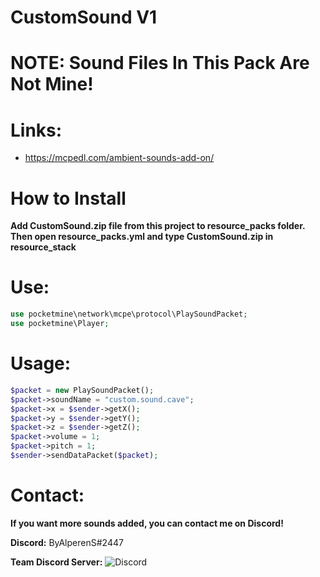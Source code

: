 # CustomSound V1

# NOTE: Sound Files In This Pack Are Not Mine!
# Links:
 - https://mcpedl.com/ambient-sounds-add-on/



# How to Install
**Add CustomSound.zip file from this project to resource_packs folder. Then open resource_packs.yml and type CustomSound.zip in resource_stack**

# Use:
```php
use pocketmine\network\mcpe\protocol\PlaySoundPacket;
use pocketmine\Player;
```

# Usage:

```php
$packet = new PlaySoundPacket();
$packet->soundName = "custom.sound.cave";
$packet->x = $sender->getX();
$packet->y = $sender->getY();
$packet->z = $sender->getZ();
$packet->volume = 1;
$packet->pitch = 1;
$sender->sendDataPacket($packet);
```

# Contact:
**If you want more sounds added, you can contact me on Discord!**

**Discord:** ByAlperenS#2447

**Team Discord Server:** ![Discord](https://img.shields.io/discord/810589153276198972?label=Fear-Team&style=flat-square)
